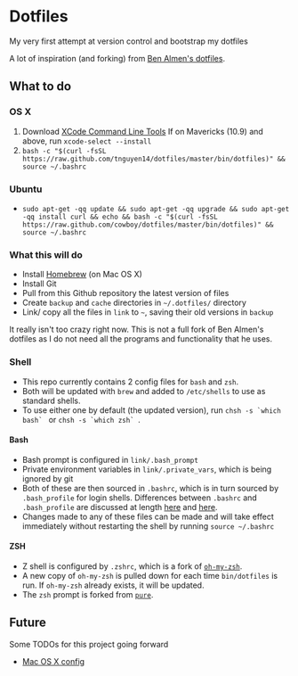 # Dotfiles
My very first attempt at version control and bootstrap my dotfiles

A lot of inspiration (and forking) from [Ben Almen's dotfiles](https://github.com/cowboy/dotfiles).

## What to do

### OS X
1. Download [XCode Command Line Tools](https://developer.apple.com/downloads/index.action?=command%20line%20tools)
If on Mavericks (10.9) and above, run `xcode-select --install`
2. `bash -c "$(curl -fsSL https://raw.github.com/tnguyen14/dotfiles/master/bin/dotfiles)" && source ~/.bashrc`

### Ubuntu
- `sudo apt-get -qq update && sudo apt-get -qq upgrade && sudo apt-get -qq install curl && echo &&
bash -c "$(curl -fsSL https://raw.github.com/cowboy/dotfiles/master/bin/dotfiles)" && source ~/.bashrc`

### What this will do
- Install [Homebrew](http://mxcl.github.io/homebrew/) (on Mac OS X)
- Install Git
- Pull from this Github repository the latest version of files
- Create `backup` and `cache` directories in `~/.dotfiles/` directory
- Link/ copy all the files in `link` to `~`, saving their old versions in `backup`

It really isn't too crazy right now. This is not a full fork of Ben Almen's dotfiles as I do not need all the programs and functionality that he uses.

### Shell
- This repo currently contains 2 config files for `bash` and `zsh`.
- Both will be updated with `brew` and added to `/etc/shells` to use as standard shells.
- To use either one by default (the updated version), run ``chsh -s `which bash` `` or ``chsh -s `which zsh` ``.

#### Bash
- Bash prompt is configured in `link/.bash_prompt`
- Private environment variables in `link/.private_vars`, which is being ignored by git
- Both of these are then sourced in `.bashrc`, which is in turn sourced by `.bash_profile` for login shells. Differences between `.bashrc` and `.bash_profile` are discussed at length [here](http://stackoverflow.com/questions/415403/whats-the-difference-between-bashrc-bash-profile-and-environment) and [here](http://superuser.com/questions/183870/difference-between-bashrc-and-bash-profile).
- Changes made to any of these files can be made and will take effect immediately without restarting the shell by running `source ~/.bashrc`

#### ZSH
- Z shell is configured by `.zshrc`, which is a fork of [`oh-my-zsh`](https://github.com/robbyrussell/oh-my-zsh).
- A new copy of `oh-my-zsh` is pulled down for each time `bin/dotfiles` is run. If `oh-my-zsh` already exists, it will be updated.
- The `zsh` prompt is forked from [`pure`](https://github.com/sindresorhus/pure).

## Future
Some TODOs for this project going forward

- [Mac OS X config](https://github.com/mathiasbynens/dotfiles/blob/master/.osx)